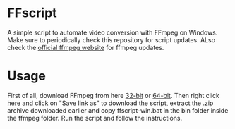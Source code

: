 # FFscript
A simple script to automate video conversion with FFmpeg on Windows.
Make sure to periodically check this repository for script updates. ALso check the [official ffmpeg website](https://ffmpeg.org/) for ffmpeg updates.

# Usage
First of all, download FFmpeg from here [32-bit](https://ffmpeg.zeranoe.com/builds/win32/static/ffmpeg-latest-win32-static.zip) or [64-bit](https://ffmpeg.zeranoe.com/builds/win64/static/ffmpeg-latest-win64-static.zip). Then right click [here](https://github.com/LeddaZ/ffscript/raw/master/ffscript-win.bat) and click on "Save link as" to download the script, extract the .zip archive downloaded earlier and copy ffscript-win.bat in the bin folder inside the ffmpeg folder. Run the script and follow the instructions.
